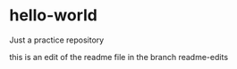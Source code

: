 # hello-world
Just a practice repository

this is an edit of the readme file in the branch readme-edits
